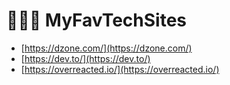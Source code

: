 # 📰📙💡 MyFavTechSites
 
*  [https://dzone.com/](https://dzone.com/)
*  [https://dev.to/](https://dev.to/)
*  [https://overreacted.io/](https://overreacted.io/)
